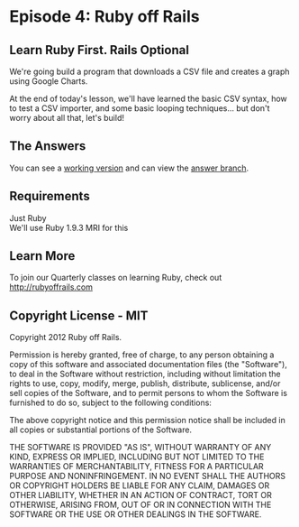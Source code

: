 Episode 4: Ruby off Rails
=========================

Learn Ruby First. Rails Optional
--------------------------------

We're going build a program that downloads a CSV file and creates a graph using Google Charts. 

At the end of today's lesson, we'll have learned the basic CSV syntax, how to test a CSV importer, and some basic looping techniques… but don't worry about all that, let's build!

The Answers
-----------

You can see a [working version](http://rubyoffrails.github.com/Episode-4/) and can view the [answer branch](https://github.com/rubyoffrails/Episode-4/tree/solution).

Requirements
------------

Just Ruby  
We'll use Ruby 1.9.3 MRI for this

Learn More
----------

To join our Quarterly classes on learning Ruby, check out http://rubyoffrails.com

Copyright License - MIT
---------

Copyright 2012 Ruby off Rails.

Permission is hereby granted, free of charge, to any person obtaining a copy of this software and associated documentation files (the "Software"), to deal in the Software without restriction, including without limitation the rights to use, copy, modify, merge, publish, distribute, sublicense, and/or sell copies of the Software, and to permit persons to whom the Software is furnished to do so, subject to the following conditions:

The above copyright notice and this permission notice shall be included in all copies or substantial portions of the Software.

THE SOFTWARE IS PROVIDED "AS IS", WITHOUT WARRANTY OF ANY KIND, EXPRESS OR IMPLIED, INCLUDING BUT NOT LIMITED TO THE WARRANTIES OF MERCHANTABILITY, FITNESS FOR A PARTICULAR PURPOSE AND NONINFRINGEMENT. IN NO EVENT SHALL THE AUTHORS OR COPYRIGHT HOLDERS BE LIABLE FOR ANY CLAIM, DAMAGES OR OTHER LIABILITY, WHETHER IN AN ACTION OF CONTRACT, TORT OR OTHERWISE, ARISING FROM, OUT OF OR IN CONNECTION WITH THE SOFTWARE OR THE USE OR OTHER DEALINGS IN THE SOFTWARE.
